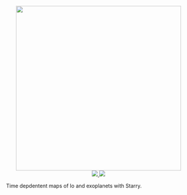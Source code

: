 <p align="center">
  <img width="450" src="starry.png"/>
  <br/>
  <a href="https://dev.azure.com/constan7in3/volcano/_build">
    <img src="https://dev.azure.com/constan7in3/volcano/_apis/build/status/fbartolic.volcano?branchName=master"/>
  </a>
  <a href="https://github.com/fbartolic/volcano/tree/master-pdf/paper/paper.pdf">
        <img src="https://img.shields.io/badge/read-the_paper-blue.svg?style=flat"/>
  </a>
</p>

Time depdentent maps of Io and exoplanets with Starry.
